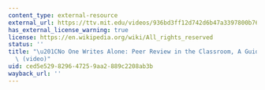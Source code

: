 ```yaml
---
content_type: external-resource
external_url: https://ttv.mit.edu/videos/936bd3ff12d742d6b47a3397800b76ca/
has_external_license_warning: true
license: https://en.wikipedia.org/wiki/All_rights_reserved
status: ''
title: "\u201CNo One Writes Alone: Peer Review in the Classroom, A Guide For Students\u201D\
  \ (video)"
uid: ced5e529-8296-4725-9aa2-889c2208ab3b
wayback_url: ''
---
```

